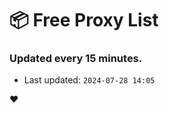 # :package: Free Proxy List
### Updated every 15 minutes.

- Last updated: `2024-07-28 14:05`

:heart:
